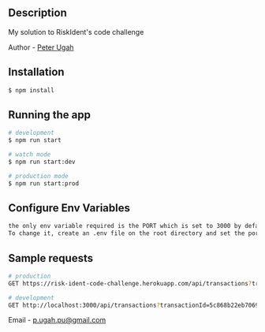 ## Description

My solution to RiskIdent's code challenge

Author - [Peter Ugah](https://www.linkedin.com/in/peter-ugah-8a009b104/)

## Installation

```bash
$ npm install
```

## Running the app

```bash
# development
$ npm run start

# watch mode
$ npm run start:dev

# production mode
$ npm run start:prod
```

## Configure Env Variables

```bash
the only env variable required is the PORT which is set to 3000 by default.
To change it, create an .env file on the root directory and set the port to a port of your choice.
```

## Sample requests

```bash
# production
GET https://risk-ident-code-challenge.herokuapp.com/api/transactions?transactionId=5c868b22eb7069b50c6d2d32&confidenceLevel=1

# development
GET http://localhost:3000/api/transactions?transactionId=5c868b22eb7069b50c6d2d32&confidenceLevel=1
```

Email - [p.ugah.pu@gmail.com](mailto:p.ugah.pu@gmail.com)
